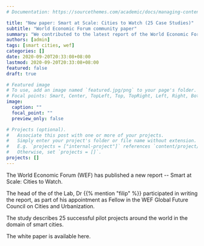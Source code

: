 ```yaml
---
# Documentation: https://sourcethemes.com/academic/docs/managing-content/

title: "New paper: Smart at Scale: Cities to Watch (25 Case Studies)"
subtitle: "World Economic Forum community paper"
summary: "We contributed to the latest report of the World Economic Forum focusing on successful pilot projects that scaled."
authors: [admin]
tags: [smart cities, wef]
categories: []
date: 2020-09-20T20:33:08+08:00
lastmod: 2020-09-20T20:33:08+08:00
featured: false
draft: true

# Featured image
# To use, add an image named `featured.jpg/png` to your page's folder.
# Focal points: Smart, Center, TopLeft, Top, TopRight, Left, Right, BottomLeft, Bottom, BottomRight.
image:
  caption: ""
  focal_point: ""
  preview_only: false

# Projects (optional).
#   Associate this post with one or more of your projects.
#   Simply enter your project's folder or file name without extension.
#   E.g. `projects = ["internal-project"]` references `content/project/deep-learning/index.md`.
#   Otherwise, set `projects = []`.
projects: []
---
```


The World Economic Forum (WEF) has published a new report -- Smart at Scale: Cities to Watch.

The head of the of the Lab, Dr {{% mention "filip" %}}  participated in writing the report, as part of his appointment as Fellow in the WEF Global Future Council on Cities and Urbanization.

The study describes 25 successful pilot projects around the world in the domain of smart cities.

The white paper is available here.
